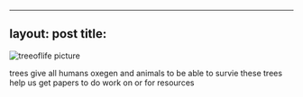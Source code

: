 
---
layout: post
title: 
---

![treeoflife picture](/images/treeoflife.jpg)

trees give all humans oxegen and animals to be able to survie these trees help us get papers to do work on or for resources
